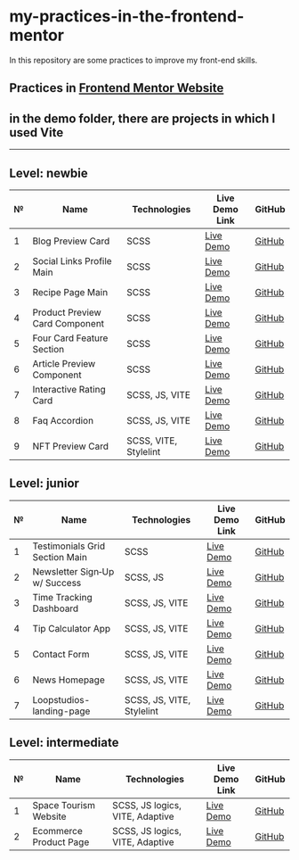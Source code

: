 # my-practices-in-the-frontend-mentor
In this repository are some practices to improve my front-end skills.

Practices in [Frontend Mentor Website](https://www.frontendmentor.io/)
---

## in the demo folder, there are projects in which I used Vite

---

## Level: newbie

| № | Name                              | Technologies    | Live Demo Link | GitHub |
|---|-----------------------------------|----------------|----------------|--------|
| 1 | Blog Preview Card                | SCSS | [Live Demo](https://leccon1.github.io/My-practices-in-the-frontend-mentor/demo/newbie/blog-preview-card-main) | [GitHub](https://github.com/Leccon1/card_blog) |
| 2 | Social Links Profile Main        | SCSS | [Live Demo](https://leccon1.github.io/My-practices-in-the-frontend-mentor/demo/newbie/social-links-profile-main/) | [GitHub](https://github.com/Leccon1/social-link) |
| 3 | Recipe Page Main                 | SCSS | [Live Demo](https://leccon1.github.io/My-practices-in-the-frontend-mentor/demo/newbie/recipe-page-main/) | [GitHub](https://github.com/Leccon1/recipe-page-main) |
| 4 | Product Preview Card Component   | SCSS | [Live Demo](https://leccon1.github.io/My-practices-in-the-frontend-mentor/demo/newbie/product-preview-card-component-main/) | [GitHub](https://github.com/Leccon1/product-preview-card-component-main) |
| 5 | Four Card Feature Section        | SCSS | [Live Demo](https://leccon1.github.io/My-practices-in-the-frontend-mentor/source/newbie/four-card-feature-section-master/) | [GitHub](https://github.com/Leccon1/four-card-feature-section-master) |
| 6 | Article Preview Component        | SCSS | [Live Demo](https://leccon1.github.io/My-practices-in-the-frontend-mentor/demo/newbie/article-preview-component-master/) | [GitHub](https://github.com/Leccon1/article-preview-component-master) |
| 7 | Interactive Rating Card          | SCSS, JS, VITE | [Live Demo](https://leccon1.github.io/My-practices-in-the-frontend-mentor/demo/newbie/interactive-rating-component-main-demo/) | [GitHub](https://github.com/Leccon1/intetactive-raiting-card) |
| 8 | Faq Accordion                    | SCSS, JS, VITE | [Live Demo](https://leccon1.github.io/My-practices-in-the-frontend-mentor/demo/newbie/faq-accordion-main-demo/) | [GitHub](https://github.com/Leccon1/faq-accordion-main) |
| 9 | NFT Preview Card                 | SCSS, VITE, Stylelint | [Live Demo](https://leccon1.github.io/My-practices-in-the-frontend-mentor/demo/newbie/nft-preview-card-component-main-demo/) | [GitHub](https://github.com/Leccon1/NFT-Preview-Card-)

## Level: junior

| № | Name                            | Technologies        | Live Demo Link | GitHub |
|---|---------------------------------|-------------------|----------------|--------|
| 1 | Testimonials Grid Section Main  | SCSS | [Live Demo](https://leccon1.github.io/My-practices-in-the-frontend-mentor/demo/junior/testimonials-grid-section-main/) | [GitHub](https://github.com/Leccon1/testimonials-grid-section-main) |
| 2 | Newsletter Sign‑Up w/ Success   | SCSS, JS | [Live Demo](https://leccon1.github.io/My-practices-in-the-frontend-mentor/demo/junior/newsletter-sign-up-with-success-message-main/) | [GitHub](https://github.com/Leccon1/newsletter-sign-up-with-success-message-main) |
| 3 | Time Tracking Dashboard         | SCSS, JS, VITE | [Live Demo](https://leccon1.github.io/My-practices-in-the-frontend-mentor/demo/junior/time-tracking-dashboard-main-demo/) | [GitHub](https://github.com/Leccon1/time-tracking-dashboard-main) |
| 4 | Tip Calculator App              | SCSS, JS, VITE | [Live Demo](https://leccon1.github.io/My-practices-in-the-frontend-mentor/demo/junior/tip-calculator-app-main-demo) | [GitHub](https://github.com/Leccon1/tip-calculator-app-main) |
| 5 | Contact Form                    | SCSS, JS, VITE | [Live Demo](https://leccon1.github.io/My-practices-in-the-frontend-mentor/demo/junior/contact-form-main-demo/) | [GitHub](https://github.com/Leccon1/contact-form-main) |
| 6 | News Homepage                   | SCSS, JS, VITE | [Live Demo](https://leccon1.github.io/My-practices-in-the-frontend-mentor/demo/junior/news-homepage-main-demo/) | [GitHub](https://github.com/Leccon1/news-homepage-main) |
| 7 | Loopstudios-landing-page        | SCSS, JS, VITE, Stylelint | [Live Demo](https://leccon1.github.io/My-practices-in-the-frontend-mentor/demo/junior/loopstudios-landing-page-demo/) | [GitHub](https://github.com/Leccon1/Loopstudios-landing-page)

## Level: intermediate

| № | Name                            | Technologies        | Live Demo Link | GitHub |
|---|---------------------------------|-------------------|----------------|--------|
| 1 | Space Tourism Website | SCSS, JS logics, VITE, Adaptive | [Live Demo](https://leccon1.github.io/My-practices-in-the-frontend-mentor/demo/intermediate/space-tourism-website-main-demo/) | [GitHub](https://github.com/Leccon1/space-tourism-website-main) |
| 2 | Ecommerce Product Page | SCSS, JS logics, VITE, Adaptive | [Live Demo](https://leccon1.github.io/My-practices-in-the-frontend-mentor/demo/intermediate/ecommerce-product-page-main-demo/) | [GitHub](https://github.com/Leccon1/ecommerce-product-page-main)






